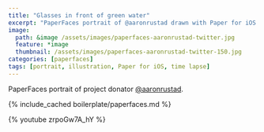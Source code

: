 ```yaml
---
title: "Glasses in front of green water"
excerpt: "PaperFaces portrait of @aaronrustad drawn with Paper for iOS on an iPad."
image: 
  path: &image /assets/images/paperfaces-aaronrustad-twitter.jpg 
  feature: *image
  thumbnail: /assets/images/paperfaces-aaronrustad-twitter-150.jpg
categories: [paperfaces]
tags: [portrait, illustration, Paper for iOS, time lapse]
---
```


PaperFaces portrait of project donator [@aaronrustad](https://twitter.com/aaronrustad).

{% include_cached boilerplate/paperfaces.md %}

{% youtube zrpoGw7A_hY %}
